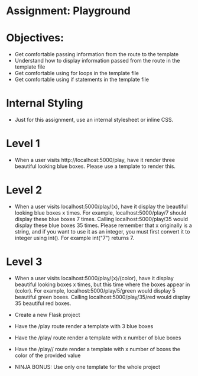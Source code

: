 # Assignment: Playground
# Objectives:
* Get comfortable passing information from the route to the template
* Understand how to display information passed from the route in the template file
* Get comfortable using for loops in the template file
* Get comfortable using if statements in the template file

# Internal Styling
* Just for this assignment, use an internal stylesheet or inline CSS.

# Level 1
* When a user visits http://localhost:5000/play, have it render three beautiful looking blue boxes. Please use a template to render this.

# Level 2
* When a user visits localhost:5000/play/(x), have it display the beautiful looking blue boxes x times. For example, localhost:5000/play/7 should display these blue boxes 7 times. Calling localhost:5000/play/35 would display these blue boxes 35 times. Please remember that x originally is a string, and if you want to use it as an integer, you must first convert it to integer using int(). For example int("7") returns 7.

# Level 3
* When a user visits localhost:5000/play/(x)/(color), have it display beautiful looking boxes x times, but this time where the boxes appear in (color). For example, localhost:5000/play/5/green would display 5 beautiful green boxes. Calling localhost:5000/play/35/red would display 35 beautiful red boxes.

* Create a new Flask project
* Have the /play route render a template with 3 blue boxes
* Have the /play/<x> route render a template with x number of blue boxes
* Have the /play/<x>/<color> route render a template with x number of boxes the color of the provided value
* NINJA BONUS: Use only one template for the whole project